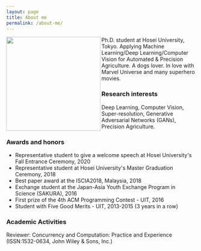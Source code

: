 ```yaml
---
layout: page
title: About me
permalink: /about-me/
---
```

<img align="left" src="{{ site.baseurl }}/images/quan_profile.png" width="250"/>
Ph.D. student at Hosei University, Tokyo.  
Applying Machine Learning/Deep Learning/Computer Vision for Automated & Precision Agriculture.  
A dogs lover.  
In love with Marvel Universe and many superhero movies.

### Research interests

Deep Learning, Computer Vision, Super-resolution, Generative Adversarial Networks (GANs), Precision Agriculture.

### Awards and honors

- Representative student to give a welcome speech at Hosei University's Fall Entrance Ceremony, 2020
- Representative student at Hosei University's Master Graduation Ceremony, 2018
- Best paper award at the ISCIA2018, Malaysia, 2018
- Exchange student at the Japan-Asia Youth Exchange Program in Science (SAKURA), 2016
- First prize of the 4th ACM Programming Contest - UIT, 2016
- Student with Five Good Merits - UIT, 2013-2015 (3 years in a row)

### Academic Activities

Reviewer: Concurrency and Computation: Practice and Experience (ISSN:1532-0634, John Wiley & Sons, Inc.)
